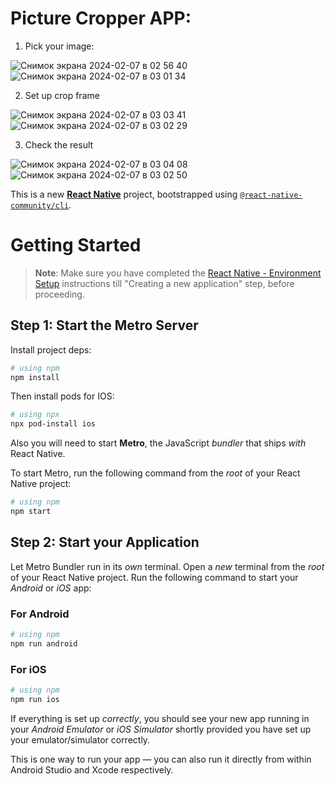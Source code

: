 # Picture Cropper APP:

1. Pick your image:

![Снимок экрана 2024-02-07 в 02 56 40](https://github.com/9pasha/PicturePlugin/assets/43972020/5269ed55-8253-4ec1-8c91-d225355b8c51) ![Снимок экрана 2024-02-07 в 03 01 34](https://github.com/9pasha/PicturePlugin/assets/43972020/84de886c-175f-450e-961c-69f325363ac7)

2. Set up crop frame

![Снимок экрана 2024-02-07 в 03 03 41](https://github.com/9pasha/PicturePlugin/assets/43972020/4e359c0e-d010-4e22-96b4-2cb08565c6d0) ![Снимок экрана 2024-02-07 в 03 02 29](https://github.com/9pasha/PicturePlugin/assets/43972020/b5acb919-5c47-4b75-a92f-224a0822870d)

3. Check the result

![Снимок экрана 2024-02-07 в 03 04 08](https://github.com/9pasha/PicturePlugin/assets/43972020/6877d72e-e0e0-4e01-b94a-4e5d05c25eba) ![Снимок экрана 2024-02-07 в 03 02 50](https://github.com/9pasha/PicturePlugin/assets/43972020/c9ee9a8a-7bc3-4341-9ed2-94d40dfc20ef)

This is a new [**React Native**](https://reactnative.dev) project, bootstrapped using [`@react-native-community/cli`](https://github.com/react-native-community/cli).

# Getting Started

>**Note**: Make sure you have completed the [React Native - Environment Setup](https://reactnative.dev/docs/environment-setup) instructions till "Creating a new application" step, before proceeding.

## Step 1: Start the Metro Server

Install project deps:

```bash
# using npm
npm install
```

Then install pods for IOS:

```bash
# using npx
npx pod-install ios
```

Also you will need to start **Metro**, the JavaScript _bundler_ that ships _with_ React Native.

To start Metro, run the following command from the _root_ of your React Native project:

```bash
# using npm
npm start
```

## Step 2: Start your Application

Let Metro Bundler run in its _own_ terminal. Open a _new_ terminal from the _root_ of your React Native project. Run the following command to start your _Android_ or _iOS_ app:

### For Android

```bash
# using npm
npm run android
```

### For iOS

```bash
# using npm
npm run ios
```

If everything is set up _correctly_, you should see your new app running in your _Android Emulator_ or _iOS Simulator_ shortly provided you have set up your emulator/simulator correctly.

This is one way to run your app — you can also run it directly from within Android Studio and Xcode respectively.

